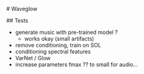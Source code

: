 # Waveglow

## Tests
- generate music with pre-trained model ?
    - works okay (small artifacts)
- remove conditioning, train on SOL
- conditioning spectral features
- VarNet / Glow
- increase parameters fmax ?? to small for audio...